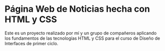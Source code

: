# Página Web  de Noticias hecha con HTML y CSS
Este es un proyecto realizado por mí y un grupo de compañeros aplicando los fundamentos de las tecnologías HTML y CSS para el curso de Diseño de Interfaces de primer ciclo.